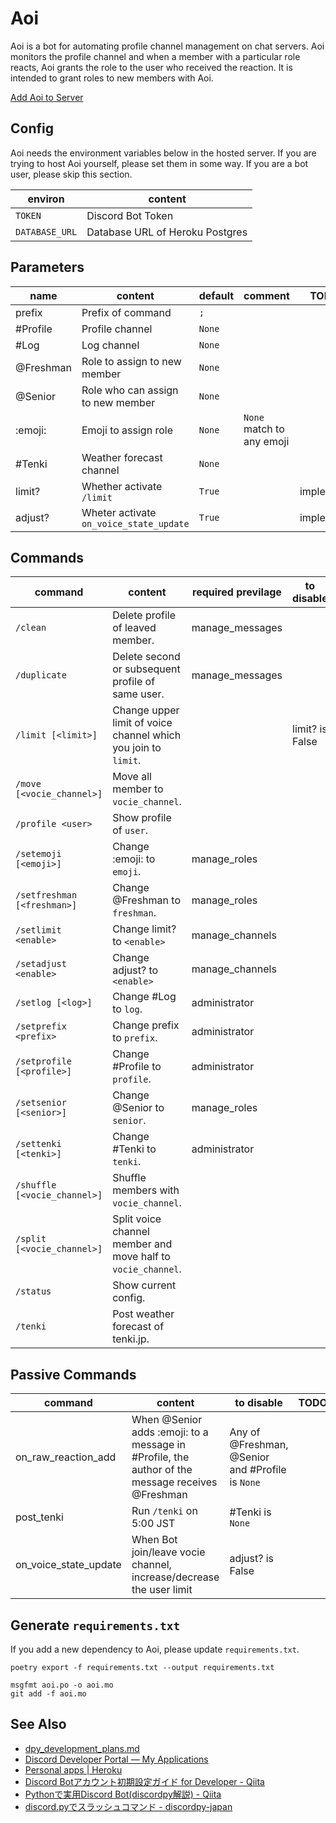 # Aoi
Aoi is a bot for automating profile channel management on chat servers.
Aoi monitors the profile channel and when a member with a particular role reacts, Aoi grants the role to the user who received the reaction.
It is intended to grant roles to new members with Aoi.

[Add Aoi to Server](https://discord.com/api/oauth2/authorize?client_id=1004329762484916304&permissions=2416126992&scope=bot)

## Config
Aoi needs the environment variables below in the hosted server.
If you are trying to host Aoi yourself, please set them in some way.
If you are a bot user, please skip this section.

|    environ     |             content             |
| -------------- | ------------------------------- |
| `TOKEN`        | Discord Bot Token               |
| `DATABASE_URL` | Database URL of Heroku Postgres |

## Parameters

|   name    |                 content                 | default |          comment          |   TODO    |
| --------- | --------------------------------------- | ------- | ------------------------- | --------- |
| prefix    | Prefix of command                       | `;`     |                           |           |
| #Profile  | Profile channel                         | `None`  |                           |           |
| #Log      | Log channel                             | `None`  |                           |           |
| @Freshman | Role to assign to new member            | `None`  |                           |           |
| @Senior   | Role who can assign to new member       | `None`  |                           |           |
| :emoji:   | Emoji to assign role                    | `None`  | `None` match to any emoji |           |
| #Tenki    | Weather forecast channel                | `None`  |                           |           |
| limit?    | Whether activate `/limit`               | `True`  |                           | implement |
| adjust?   | Wheter activate `on_voice_state_update` | `True`  |                           | implement |

## Commands

|           command            |                            content                             | required previlage |   to disable    | TODO |
| ---------------------------- | -------------------------------------------------------------- | ------------------ | --------------- | ---- |
| `/clean`                     | Delete profile of leaved member.                               | manage_messages    |                 |      |
| `/duplicate`                 | Delete second or subsequent profile of same user.              | manage_messages    |                 |      |
| `/limit [<limit>]`           | Change upper limit of voice channel which you join to `limit`. |                    | limit? is False |      |
| `/move [<vocie_channel>]`    | Move all member to `vocie_channel`.                            |                    |                 |      |
| `/profile <user>`            | Show profile of `user`.                                        |                    |                 |      |
| `/setemoji [<emoji>]`        | Change :emoji: to `emoji`.                                     | manage_roles       |                 |      |
| `/setfreshman [<freshman>]`  | Change @Freshman to `freshman`.                                | manage_roles       |                 |      |
| `/setlimit <enable>`         | Change limit? to `<enable>`                                    | manage_channels    |                 |      |
| `/setadjust <enable>`        | Change adjust? to `<enable>`                                   | manage_channels    |                 |      |
| `/setlog [<log>]`            | Change #Log to `log`.                                          | administrator      |                 |      |
| `/setprefix <prefix>`        | Change prefix to `prefix`.                                     | administrator      |                 |      |
| `/setprofile [<profile>]`    | Change #Profile to `profile`.                                  | administrator      |                 |      |
| `/setsenior [<senior>]`      | Change @Senior to `senior`.                                    | manage_roles       |                 |      |
| `/settenki [<tenki>]`        | Change #Tenki to `tenki`.                                      | administrator      |                 |      |
| `/shuffle [<vocie_channel>]` | Shuffle members with `vocie_channel`.                          |                    |                 |      |
| `/split [<vocie_channel>]`   | Split voice channel member and move half to `vocie_channel`.   |                    |                 |      |
| `/status`                    | Show current config.                                           |                    |                 |      |
| `/tenki`                     | Post weather forecast of tenki.jp.                             |                    |                 |      |

## Passive Commands

|        command        |                                             content                                              |                    to disable                    | TODO |
| --------------------- | ------------------------------------------------------------------------------------------------ | ------------------------------------------------ | ---- |
| on_raw_reaction_add   | When @Senior adds :emoji: to a message in #Profile, the author of the message receives @Freshman | Any of @Freshman, @Senior and #Profile is `None` |      |
| post_tenki            | Run `/tenki` on 5:00 JST                                                                         | #Tenki is `None`                                 |      |
| on_voice_state_update | When Bot join/leave vocie channel, increase/decrease the user limit                              | adjust? is False                                 |      |

## Generate `requirements.txt`
If you add a new dependency to Aoi, please update `requirements.txt`.

```
poetry export -f requirements.txt --output requirements.txt
```

```
msgfmt aoi.po -o aoi.mo
git add -f aoi.mo
```

## See Also
- [dpy\_development\_plans\.md](https://gist.github.com/Rapptz/c4324f17a80c94776832430007ad40e6)
- [Discord Developer Portal — My Applications](https://discord.com/developers/applications)
- [Personal apps \| Heroku](https://dashboard.heroku.com/apps)
- [Discord Botアカウント初期設定ガイド for Developer \- Qiita](https://qiita.com/1ntegrale9/items/cb285053f2fa5d0cccdf)
- [Pythonで実用Discord Bot\(discordpy解説\) \- Qiita](https://qiita.com/1ntegrale9/items/9d570ef8175cf178468f)
- [discord\.pyでスラッシュコマンド \- discordpy\-japan](https://scrapbox.io/discordpy-japan/discord.py%E3%81%A7%E3%82%B9%E3%83%A9%E3%83%83%E3%82%B7%E3%83%A5%E3%82%B3%E3%83%9E%E3%83%B3%E3%83%89)
